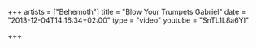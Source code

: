 +++
artists = ["Behemoth"]
title = "Blow Your Trumpets Gabriel"
date = "2013-12-04T14:16:34+02:00"
type = "video"
youtube = "SnTL1L8a6YI"

+++
